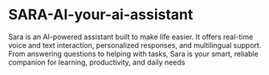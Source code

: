 # SARA-AI-your-ai-assistant
Sara is an AI-powered assistant built to make life easier. It offers real-time voice and text interaction, personalized responses, and multilingual support. From answering questions to helping with tasks, Sara is your smart, reliable companion for learning, productivity, and daily needs
